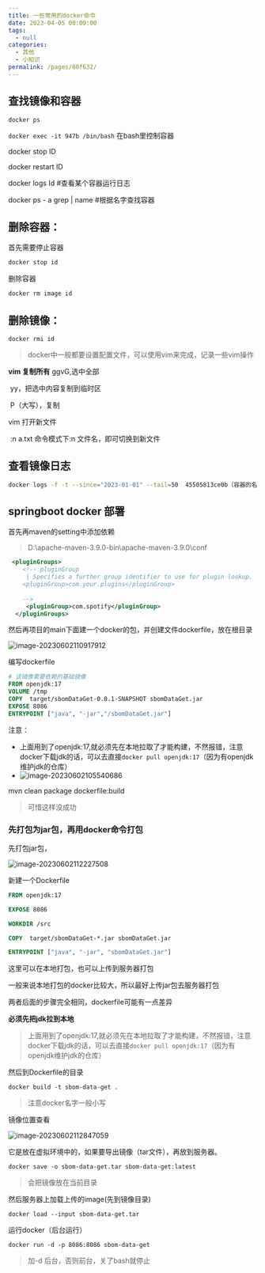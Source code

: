 ```yaml
---
title: 一些常用的docker命令
date: 2023-04-05 00:00:00
tags: 
  - null
categories: 
  - 其他
  - 小知识
permalink: /pages/80f632/
---
```


## 查找镜像和容器

`docker ps`

`docker exec -it 947b /bin/bash` 在bash里控制容器

docker stop ID

docker restart ID

docker logs Id  #查看某个容器运行日志

docker ps - a grep | name #根据名字查找容器

## **删除容器：**

首先需要停止容器

```bash
docker stop id
```

删除容器

```bash
docker rm image id
```

## **删除镜像：**

`docker rmi id`

> docker中一般都要设置配置文件，可以使用vim来完成，记录一些vim操作

**vim 复制所有**
	ggvG,选中全部

​	yy，把选中内容复制到临时区

​	P（大写），复制

vim 打开新文件

​	:n a.txt    命令模式下:n  文件名，即可切换到新文件

## 查看镜像日志

```bash
docker logs -f -t --since="2023-01-01" --tail=50  45505813ce0b（容器的名称，即NAMES）
```

## springboot docker 部署

首先再maven的setting中添加依赖

> D:\apache-maven-3.9.0-bin\apache-maven-3.9.0\conf

~~~xml
 <pluginGroups>
    <!-- pluginGroup
     | Specifies a further group identifier to use for plugin lookup.
    <pluginGroup>com.your.plugins</pluginGroup>
    
    -->
     <pluginGroup>com.spotify</pluginGroup>
  </pluginGroups>
~~~



然后再项目的main下面建一个docker的包，并创建文件dockerfile，放在根目录

![image-20230602110917912](https://typora-1309665611.cos.ap-nanjing.myqcloud.com/typora/image-20230602110917912.png)

编写dockerfile

~~~dockerfile
# 该镜像需要依赖的基础镜像
FROM openjdk:17
VOLUME /tmp
COPY  target/sbomDataGet-0.0.1-SNAPSHOT sbomDataGet.jar
EXPOSE 8086
ENTRYPOINT ["java", "-jar","/sbomDataGet.jar"]

~~~

注意：

- 上面用到了openjdk:17,就必须先在本地拉取了才能构建，不然报错，注意docker下载jdk的话，可以去直接`docker pull openjdk:17`（因为有openjdk维护jdk的仓库）
- ![image-20230602105540686](https://typora-1309665611.cos.ap-nanjing.myqcloud.com/typora/image-20230602105540686.png)

mvn clean package dockerfile:build

> 可惜这样没成功

###  先打包为jar包，再用docker命令打包

先打包jar包，

![image-20230602112227508](https://typora-1309665611.cos.ap-nanjing.myqcloud.com/typora/image-20230602112227508.png)

新建一个Dockerfile

~~~dockerfile
FROM openjdk:17

EXPOSE 8086

WORKDIR /src

COPY  target/sbomDataGet-*.jar sbomDataGet.jar

ENTRYPOINT ["java", "-jar", "sbomDataGet.jar"]

~~~

这里可以在本地打包，也可以上传到服务器打包

一般来说本地打包的docker比较大，所以最好上传jar包去服务器打包

两者后面的步骤完全相同，dockerfile可能有一点差异



**必须先把jdk拉到本地**

> 上面用到了openjdk:17,就必须先在本地拉取了才能构建，不然报错，注意docker下载jdk的话，可以去直接`docker pull openjdk:17`（因为有openjdk维护jdk的仓库）

然后到Dockerfile的目录

`docker build -t sbom-data-get .  `

> 注意docker名字一般小写

镜像位置查看

![image-20230602112847059](https://typora-1309665611.cos.ap-nanjing.myqcloud.com/typora/image-20230602112847059.png)

它是放在虚拟环境中的，如果要导出镜像（tar文件），再放到服务器。

`docker save -o sbom-data-get.tar sbom-data-get:latest`

>会把镜像放在当前目录

然后服务器上加载上传的image(先到镜像目录)

```undefined
docker load --input sbom-data-get.tar
```

运行docker（后台运行）

`docker run -d -p 8086:8086 sbom-data-get`

> 加-d 后台，否则前台，关了bash就停止
